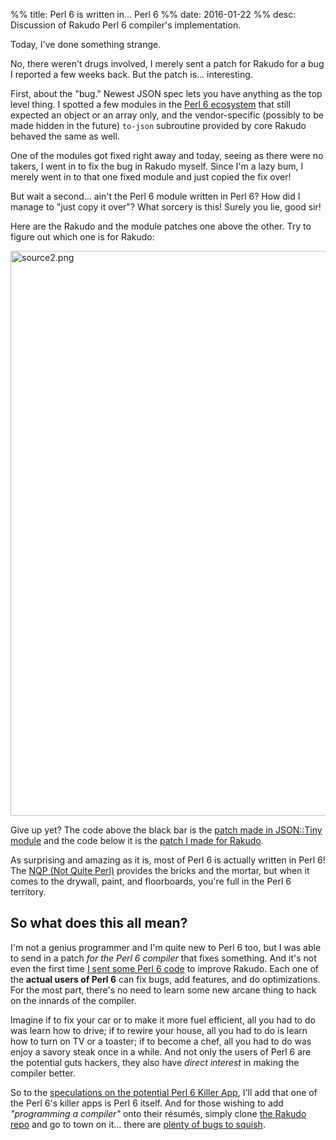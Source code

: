 %% title: Perl 6 is written in... Perl 6
%% date: 2016-01-22
%% desc: Discussion of Rakudo Perl 6 compiler's implementation.

Today, I've done something strange.

No, there weren't drugs involved, I merely sent a patch for Rakudo for a bug I reported a few weeks back. But the patch is... interesting.

First, about the "bug." Newest JSON spec lets you have anything as the top level thing. I spotted a few modules in the [Perl 6 ecosystem](http://modules.perl6.org/) that still expected an object or an array only, and the vendor-specific (possibly to be made hidden in the future) `to-json` subroutine provided by core Rakudo behaved the same as well.

One of the modules got fixed right away and today, seeing as there were no takers, I went in to fix the bug in Rakudo myself. Since I'm a lazy bum, I merely went in to that one fixed module and just copied the fix over!

But wait a second... ain't the Perl 6 module written in Perl 6? How did I manage to "just copy it over"? What sorcery is this! Surely you lie, good sir!

Here are the Rakudo and the module patches one above the other. Try to figure out which one is for Rakudo:

<img alt="source2.png" src="http://blogs.perl.org/users/zoffix_znet/source2.png" width="532" height="904" class="mt-image-none" style="" />

Give up yet? The code above the black bar is the [patch made in JSON::Tiny module](https://github.com/rakudo/rakudo/pull/687/files) and the code below it is the [patch I made for Rakudo](https://github.com/rakudo/rakudo/pull/687/files).

As surprising and amazing as it is, most of Perl 6 is actually written in Perl 6! The [NQP (Not Quite Perl)](https://github.com/perl6/nqp) provides the bricks and the mortar, but when it comes to the drywall, paint, and floorboards, you're full in the Perl 6 territory.

## So what does this all mean?

I'm not a genius programmer and I'm quite new to Perl 6 too, but I was able to send in a patch *for the Perl 6 compiler* that fixes something. And it's not even the first time [I sent some Perl 6 code](https://github.com/rakudo/rakudo/pull/635/files) to improve Rakudo. Each one of the **actual users of Perl 6** can fix bugs, add features, and do optimizations. For the most part, there's no need to learn some new arcane thing to hack on the innards of the compiler.

Imagine if to fix your car or to make it more fuel efficient, all you had to do was learn how to drive; if to rewire your house, all you had to do is learn how to turn on TV or a toaster; if to become a chef, all you had to do was enjoy a savory steak once in a while. And not only the users of Perl 6 are the potential guts hackers, they also have *direct interest* in making the compiler better.

So to the [speculations on the potential Perl 6 Killer App](http://blogs.perl.org/users/jt_smith/2016/01/perl-6s-killer-app---async.html), I'll add that one of the Perl 6's killer apps is Perl 6 itself. And for those wishing to add *"programming a compiler"* onto their résumés, simply clone [the Rakudo repo](https://github.com/rakudo/rakudo) and go to town on it... there are [plenty of bugs to squish](http://rt.perl.org).
